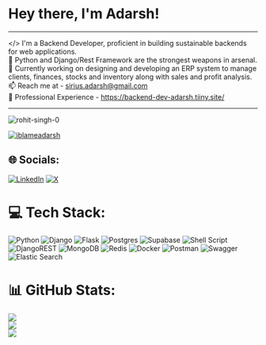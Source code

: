 # Hey there, I'm Adarsh!

---


</> I'm a Backend Developer, proficient in building sustainable backends for web applications.<br>
🐍 Python and Django/Rest Framework are the strongest weapons in arsenal.<br>
🔭 Currently working on designing and developing an ERP system to manage clients, finances, stocks and inventory along with sales and profit analysis.<br>
📫 Reach me at - sirius.adarsh@gmail.com<br>
📄 Professional Experience - https://backend-dev-adarsh.tiiny.site/<br>

---
<p align="left"> <img src="https://komarev.com/ghpvc/?username=iblamadarsh&label=Profile%20views&color=0e75b6&style=flat" alt="rohit-singh-0" /> </p>

<p align="left"> <a href="https://github.com/ryo-ma/github-profile-trophy"><img src="https://github-profile-trophy.vercel.app/?username=iblameadarsh" alt="iblameadarsh" /></a> </p>

## 🌐 Socials:
[![LinkedIn](https://img.shields.io/badge/LinkedIn-%230077B5.svg?logo=linkedin&logoColor=white)](https://linkedin.com/in/adarsh-kumar-226196191) [![X](https://img.shields.io/badge/X-black.svg?logo=X&logoColor=white)](https://x.com/iblameadarsh) 

# 💻 Tech Stack:
![Python](https://img.shields.io/badge/python-3670A0?style=for-the-badge&logo=python&logoColor=ffdd54) ![Django](https://img.shields.io/badge/django-%23092E20.svg?style=for-the-badge&logo=django&logoColor=white) ![Flask](https://img.shields.io/badge/Flask-000000?style=for-the-badge&logo=flask&logoColor=white) ![Postgres](https://img.shields.io/badge/postgres-%23316192.svg?style=for-the-badge&logo=postgresql&logoColor=white) ![Supabase](https://img.shields.io/badge/Supabase-3ECF8E?style=for-the-badge&logo=supabase&logoColor=white) ![Shell Script](https://img.shields.io/badge/shell_script-%23121011.svg?style=for-the-badge&logo=gnu-bash&logoColor=white) ![DjangoREST](https://img.shields.io/badge/DJANGO-REST-ff1709?style=for-the-badge&logo=django&logoColor=white&color=ff1709&labelColor=gray) ![MongoDB](https://img.shields.io/badge/MongoDB-%234ea94b.svg?style=for-the-badge&logo=mongodb&logoColor=white) ![Redis](https://img.shields.io/badge/redis-%23DD0031.svg?style=for-the-badge&logo=redis&logoColor=white) ![Docker](https://img.shields.io/badge/docker-%230db7ed.svg?style=for-the-badge&logo=docker&logoColor=white) ![Postman](https://img.shields.io/badge/Postman-FF6C37?style=for-the-badge&logo=postman&logoColor=white) ![Swagger](https://img.shields.io/badge/-Swagger-%23Clojure?style=for-the-badge&logo=swagger&logoColor=white) ![Elastic Search](https://img.shields.io/badge/Elastic_Search-005571?style=for-the-badge&logo=elasticsearch&logoColor=white)
# 📊 GitHub Stats:
![](https://github-readme-stats.vercel.app/api?username=iblameadarsh&theme=dark&hide_border=false&include_all_commits=false&count_private=false)<br/>
![](https://github-readme-streak-stats.herokuapp.com/?user=iblameadarsh&theme=dark&hide_border=false)<br/>
![](https://github-readme-stats.vercel.app/api/top-langs/?username=iblameadarsh&theme=dark&hide_border=false&include_all_commits=false&count_private=false&layout=compact)



